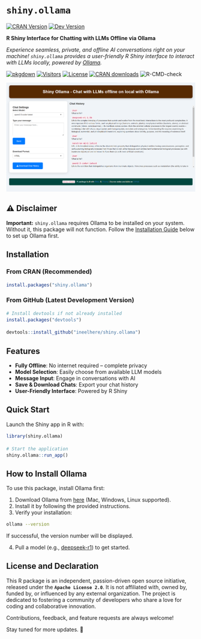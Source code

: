 # `shiny.ollama` 

[![CRAN Version](https://img.shields.io/cran/v/shiny.ollama)](https://cran.r-project.org/package=shiny.ollama)
[![Dev Version](https://img.shields.io/badge/dev-v0.1.1-blue)](https://github.com/ineelhere/shiny.ollama)

**R Shiny Interface for Chatting with LLMs Offline via Ollama**

*Experience seamless, private, and offline AI conversations right on your machine! `shiny.ollama` provides a user-friendly R Shiny interface to interact with LLMs locally, powered by [Ollama](https://ollama.com).*  

[![pkgdown](https://img.shields.io/badge/pkgdown-documentation-red.svg)](https://www.indraneelchakraborty.com/shiny.ollama/)
[![Visitors](https://hits.sh/github.com/ineelhere/shiny.ollama.svg?label=Visitors&style=flat-square)](https://hits.sh/github.com/ineelhere/shiny.ollama/)
[![License](https://img.shields.io/badge/License-Apache%202.0-blue.svg)](https://opensource.org/license/apache-2-0/)
[![CRAN downloads](https://cranlogs.r-pkg.org/badges/shiny.ollama)](https://CRAN.R-project.org/package=shiny.ollama)
![R-CMD-check](https://github.com/ineelhere/shiny.ollama/actions/workflows/R-CMD-check.yaml/badge.svg)

![alt text](shiny_ollama_ui.png)

## ⚠️ Disclaimer  
**Important:** `shiny.ollama` requires Ollama to be installed on your system. Without it, this package will not function. Follow the [Installation Guide](#-how-to-install-ollama) below to set up Ollama first.  

##  Installation  
### From CRAN (Recommended)
```r
install.packages("shiny.ollama")
```

### From GitHub (Latest Development Version)
```r
# Install devtools if not already installed
install.packages("devtools")

devtools::install_github("ineelhere/shiny.ollama")
```

##  Features  
-  **Fully Offline**: No internet required – complete privacy
-  **Model Selection**: Easily choose from available LLM models
-  **Message Input**: Engage in conversations with AI
-  **Save & Download Chats**: Export your chat history
-  **User-Friendly Interface**: Powered by R Shiny

##  Quick Start  
Launch the Shiny app in R with:
```r
library(shiny.ollama)

# Start the application
shiny.ollama::run_app()
```

##  How to Install Ollama  
To use this package, install Ollama first:  

1.  Download Ollama from [here](https://ollama.com) (Mac, Windows, Linux supported).
2.  Install it by following the provided instructions.
3.  Verify your installation:
   ```sh
   ollama --version
   ```
   If successful, the version number will be displayed.

4.  Pull a model (e.g., [deepseek-r1](https://ollama.com/library/deepseek-r1)) to get started.

## License and Declaration
This R package is an independent, passion-driven open source initiative, released under the **`Apache License 2.0`**. It is not affiliated with, owned by, funded by, or influenced by any external organization. The project is dedicated to fostering a community of developers who share a love for coding and collaborative innovation.

 Contributions, feedback, and feature requests are always welcome! 
 
 Stay tuned for more updates. 🚀
